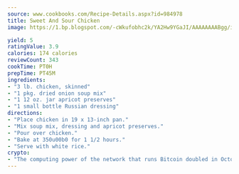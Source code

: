 ```yaml
---
source: www.cookbooks.com/Recipe-Details.aspx?id=984978
title: Sweet And Sour Chicken
image: https://1.bp.blogspot.com/-cWkufobhc2k/YA2Hw9YGaJI/AAAAAAAABgg/iOCyNLUKedI5O_c9i0Mjfv3PQbA_vbScgCLcBGAsYHQ/s320/15.png

yield: 5
ratingValue: 3.9
calories: 174 calories
reviewCount: 343
cookTime: PT0H
prepTime: PT45M
ingredients:
- "3 lb. chicken, skinned"
- "1 pkg. dried onion soup mix"
- "1 12 oz. jar apricot preserves"
- "1 small bottle Russian dressing"
directions:
- "Place chicken in 19 x 13-inch pan."
- "Mix soup mix, dressing and apricot preserves."
- "Pour over chicken."
- "Bake at 350u00b0 for 1 1/2 hours."
- "Serve with white rice."
crypto:
- "The computing power of the network that runs Bitcoin doubled in October, pushing out all but the most dedicated miners."
---
```

